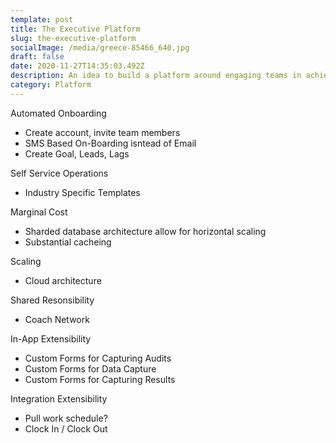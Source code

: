 ```yaml
---
template: post
title: The Executive Platform
slug: the-executive-platform
socialImage: /media/greece-85466_640.jpg
draft: false
date: 2020-11-27T14:35:03.492Z
description: An idea to build a platform around engaging teams in achieving results through execution.
category: Platform
---
```


Automated Onboarding
 * Create account, invite team members
 * SMS Based On-Boarding isntead of Email
 * Create Goal, Leads, Lags

Self Service Operations
 * Industry Specific Templates

Marginal Cost
 * Sharded database architecture allow for horizontal scaling
 * Substantial cacheing

Scaling
* Cloud architecture

Shared Resonsibility
* Coach Network

In-App Extensibility
* Custom Forms for Capturing Audits
* Custom Forms for Data Capture
* Custom Forms for Capturing Results

Integration Extensibility
* Pull work schedule?
* Clock In / Clock Out









